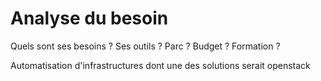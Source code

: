 # Analyse du besoin

Quels sont ses besoins ? Ses outils ? Parc ? Budget ? Formation ?

Automatisation d'infrastructures dont une des solutions serait openstack
